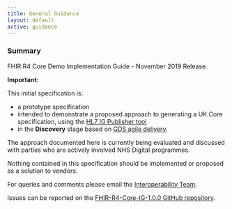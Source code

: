 ```yaml
---
title: General Guidance
layout: default
active: guidance
---
```


### Summary

FHIR R4 Core Demo Implementation Guide - November 2019 Release.  

**Important:**

This initial specification is:

- a prototype specification
- intended to demonstrate a proposed approach to generating a UK Core specification, using the <a href="https://wiki.hl7.org/index.php?title=IG_Publisher_Documentation" target="_blank">HL7 IG Publisher tool</a>
- in the **Discovery** stage based on <a href="https://www.gov.uk/service-manual/agile-delivery" target="_blank">GDS agile delivery</a>.  

The approach documented here is currently being evaluated and discussed with parties who are actively involved NHS Digital programmes.

Nothing contained in this specification should be implemented or proposed as a solution to vendors. 

For queries and comments please email the <a href="mailto:interoperabilityteam@nhs.net?subject=FHIR%STU3%Core%20Specification">Interoperability Team</a>.

Issues can be reported on the <a href="https://github.com/nhsconnect/FHIR-R4-Core-IG-1.0.0/issues" target="_blank">FHIR-R4-Core-IG-1.0.0 GitHub repository</a>.
<br />
